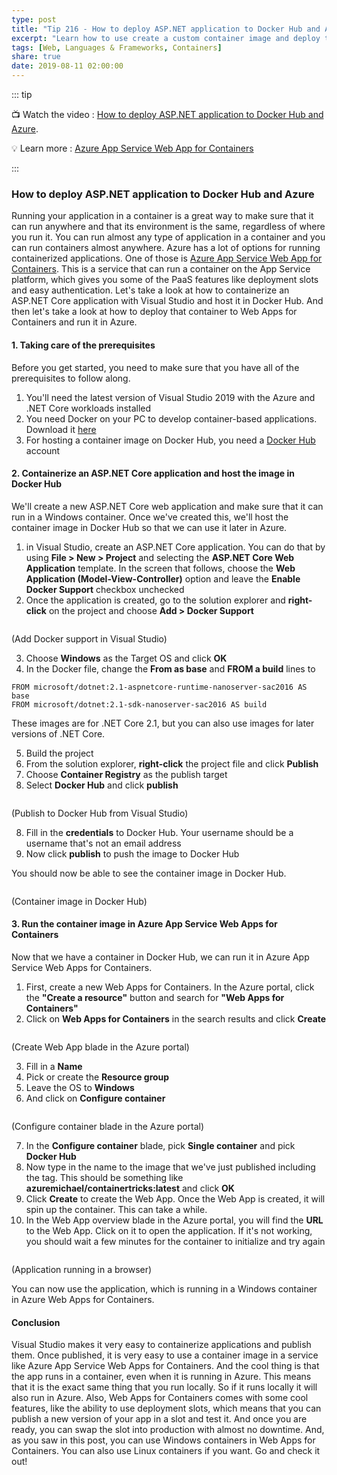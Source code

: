 ```yaml
---
type: post
title: "Tip 216 - How to deploy ASP.NET application to Docker Hub and Azure"
excerpt: "Learn how to use create a custom container image and deploy that to Azure App Service"
tags: [Web, Languages & Frameworks, Containers]
share: true
date: 2019-08-11 02:00:00
---
```

 
::: tip

:tv: Watch the video : [How to deploy ASP.NET application to Docker Hub and Azure](https://www.youtube.com/watch?v=pRRcQpp90F8&list=PLLasX02E8BPCNCK8Thcxu-Y-XcBUbhFWC&index=66&t=0s?WT.mc_id=youtube-azuredevtips-azureappsdev).

:bulb: Learn more : [Azure App Service Web App for Containers](https://azure.microsoft.com/services/app-service/containers?WT.mc_id=azure-azuredevtips-azureappsdev)

:::
 
### How to deploy ASP.NET application to Docker Hub and Azure

Running your application in a container is a great way to make sure that it can run anywhere and that its environment is the same, regardless of where you run it. You can run almost any type of application in a container and you can run containers almost anywhere. Azure has a lot of options for running containerized applications. One of those is [Azure App Service Web App for Containers](https://azure.microsoft.com/services/app-service/containers?WT.mc_id=azure-azuredevtips-azureappsdev). This is a service that can run a container on the App Service platform, which gives you some of the PaaS features like deployment slots and easy authentication. Let's take a look at how to containerize an ASP.NET Core application with Visual Studio and host it in Docker Hub. And then let's take a look at how to deploy that container to Web Apps for Containers and run it in Azure.

#### 1. Taking care of the prerequisites

Before you get started, you need to make sure that you have all of the prerequisites to follow along.

1. You'll need the latest version of Visual Studio 2019 with the Azure and .NET Core workloads installed
2. You need Docker on your PC to develop container-based applications. Download it [here](https://store.docker.com/editions/community/docker-ce-desktop-windows)
3. For hosting a container image on Docker Hub, you need a [Docker Hub](https://hub.docker.com) account

#### 2. Containerize an ASP.NET Core application and host the image in Docker Hub

We'll create a new ASP.NET Core web application and make sure that it can run in a Windows container. Once we've created this, we'll host the container image in Docker Hub so that we can use it later in Azure.

1. in Visual Studio, create an ASP.NET Core application. You can do that by using **File > New > Project** and selecting the **ASP.NET Core Web Application** template. In the screen that follows, choose the **Web Application (Model-View-Controller)** option and leave the **Enable Docker Support** checkbox unchecked
2. Once the application is created, go to the solution explorer and **right-click** on the project and choose **Add > Docker Support**

<img :src="$withBase('/files/AddDockerSupport.png')">

(Add Docker support in Visual Studio)

3. Choose **Windows** as the Target OS and click **OK**
4. In the Docker file, change the **From as base** and **FROM a build** lines to

```
FROM microsoft/dotnet:2.1-aspnetcore-runtime-nanoserver-sac2016 AS base
FROM microsoft/dotnet:2.1-sdk-nanoserver-sac2016 AS build
```
These images are for .NET Core 2.1, but you can also use images for later versions of .NET Core. 

5. Build the project
6. From the solution explorer, **right-click** the project file and click **Publish**
7. Choose **Container Registry** as the publish target
8. Select **Docker Hub** and click **publish**

<img :src="$withBase('/files/PublishToDockerHub.png')">

(Publish to Docker Hub from Visual Studio)

8. Fill in the **credentials** to Docker Hub. Your username should be a username that's not an email address
9. Now click **publish** to push the image to Docker Hub

You should now be able to see the container image in Docker Hub.

<img :src="$withBase('/files/ImageInDockerHub.png')">

(Container image in Docker Hub)

#### 3. Run the container image in Azure App Service Web Apps for Containers

Now that we have a container in Docker Hub, we can run it in Azure App Service Web Apps for Containers.

1. First, create a new Web Apps for Containers. In the Azure portal, click the **"Create a resource"** button and search for **"Web Apps for Containers"**
2. Click on **Web Apps for Containers** in the search results and click **Create**

<img :src="$withBase('/files/CreateWebApp.png')">

(Create Web App blade in the Azure portal)

3. Fill in a **Name**
4. Pick or create the **Resource group** 
5. Leave the OS to **Windows**
6. And click on **Configure container**

<img :src="$withBase('/files/ConfigureContainer.png')">

(Configure container blade in the Azure portal)

7. In the **Configure container** blade, pick **Single container** and pick **Docker Hub**
8. Now type in the name to the image that we've just published including the tag. This should be something like **azuremichael/containertricks:latest** and click **OK**
9. Click **Create** to create the Web App. Once the Web App is created, it will spin up the container. This can take a while. 
10. In the Web App overview blade in the Azure portal, you will find the **URL** to the Web App. Click on it to open the application. If it's not working, you should wait a few minutes for the container to initialize and try again

<img :src="$withBase('/files/RunTheApp.png')">

(Application running in a browser)

You can now use the application, which is running in a Windows container in Azure Web Apps for Containers. 

#### Conclusion

Visual Studio makes it very easy to containerize applications and publish them. Once published, it is very easy to use a container image in a service like Azure App Service Web Apps for Containers. And the cool thing is that the app runs in a container, even when it is running in Azure. This means that it is the exact same thing that you run locally. So if it runs locally it will also run in Azure. 
Also, Web Apps for Containers comes with some cool features, like the ability to use deployment slots, which means that you can publish a new version of your app in a slot and test it. And once you are ready, you can swap the slot into production with almost no downtime. And, as you saw in this post, you can use Windows containers in Web Apps for Containers. You can also use Linux containers if you want. Go and check it out!

